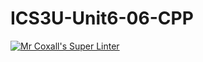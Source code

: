 # ICS3U-Unit6-06-CPP

[![Mr Coxall's Super Linter](https://github.com/marshall-demars/ICS3U-Unit6-06-CPP/workflows/Mr%20Coxall's%20Super%20Linter/badge.svg)](https://github.com/marshall-demars/ICS3U-Unit6-06-CPP/actions/)
